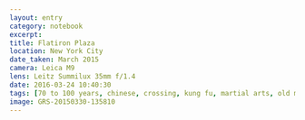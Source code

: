 ```yaml
--- 
layout: entry
category: notebook
excerpt:
title: Flatiron Plaza
location: New York City
date_taken: March 2015
camera: Leica M9
lens: Leitz Summilux 35mm f/1.4
date: 2016-03-24 10:40:30
tags: [70 to 100 years, chinese, crossing, kung fu, martial arts, old man, street, suit]
image: GRS-20150330-135810
---
```

